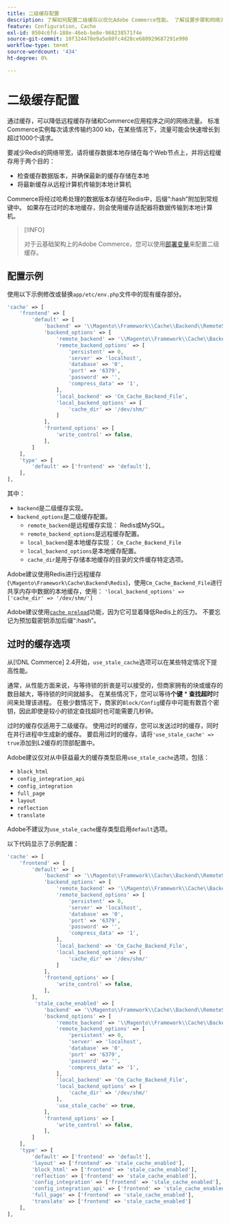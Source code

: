 ```yaml
---
title: 二级缓存配置
description: 了解如何配置二级缓存以优化Adobe Commerce性能。 了解设置步骤和网络流量减少技术。
feature: Configuration, Cache
exl-id: 0504c6fd-188e-46eb-be8e-968238571f4e
source-git-commit: 10f324478e9a5e80fc4d28ce680929687291e990
workflow-type: tm+mt
source-wordcount: '434'
ht-degree: 0%

---
```


# 二级缓存配置

通过缓存，可以降低远程缓存存储和Commerce应用程序之间的网络流量。 标准Commerce实例每次请求传输约300 kb，在某些情况下，流量可能会快速增长到超过1000个请求。

要减少Redis的网络带宽，请将缓存数据本地存储在每个Web节点上，并将远程缓存用于两个目的：

- 检查缓存数据版本，并确保最新的缓存存储在本地
- 将最新缓存从远程计算机传输到本地计算机

Commerce将经过哈希处理的数据版本存储在Redis中，后缀“:hash”附加到常规键中。 如果存在过时的本地缓存，则会使用缓存适配器将数据传输到本地计算机。

>[!INFO]
>
>对于云基础架构上的Adobe Commerce，您可以使用[部署变量](https://experienceleague.adobe.com/docs/commerce-cloud-service/user-guide/configure/env/stage/variables-deploy.html?lang=zh-Hans#redis_backend)来配置二级缓存。

## 配置示例

使用以下示例修改或替换`app/etc/env.php`文件中的现有缓存部分。

```php
'cache' => [
    'frontend' => [
        'default' => [
            'backend' => '\\Magento\\Framework\\Cache\\Backend\\RemoteSynchronizedCache',
            'backend_options' => [
                'remote_backend' => '\\Magento\\Framework\\Cache\\Backend\\Redis',
                'remote_backend_options' => [
                    'persistent' => 0,
                    'server' => 'localhost',
                    'database' => '0',
                    'port' => '6379',
                    'password' => '',
                    'compress_data' => '1',
                ],
                'local_backend' => 'Cm_Cache_Backend_File',
                'local_backend_options' => [
                    'cache_dir' => '/dev/shm/'
                ]
            ],
            'frontend_options' => [
                'write_control' => false,
            ],
        ]
    ],
    'type' => [
        'default' => ['frontend' => 'default'],
    ],
],
```

其中：

- `backend`是二级缓存实现。
- `backend_options`是二级缓存配置。
   - `remote_backend`是远程缓存实现： Redis或MySQL。
   - `remote_backend_options`是远程缓存配置。
   - `local_backend`是本地缓存实现： `Cm_Cache_Backend_File`
   - `local_backend_options`是本地缓存配置。
   - `cache_dir`是用于存储本地缓存的目录的文件缓存特定选项。

Adobe建议使用Redis进行远程缓存(`\Magento\Framework\Cache\Backend\Redis`)，使用`Cm_Cache_Backend_File`进行共享内存中数据的本地缓存，使用： `'local_backend_options' => ['cache_dir' => '/dev/shm/']`

Adobe建议使用[`cache preload`](redis-pg-cache.md#redis-preload-feature)功能，因为它可显着降低Redis上的压力。 不要忘记为预加载密钥添加后缀“:hash”。

## 过时的缓存选项

从[!DNL Commerce] 2.4开始，`use_stale_cache`选项可以在某些特定情况下提高性能。

通常，从性能方面来说，与等待锁的折衷是可以接受的，但商家拥有的块或缓存的数目越大，等待锁的时间就越多。 在某些情况下，您可以等待&#x200B;**个键** \* **查找超时**&#x200B;时间来处理该进程。 在极少数情况下，商家的`Block/Config`缓存中可能有数百个密钥，因此即使是较小的锁定查找超时也可能需要几秒钟。

过时的缓存仅适用于二级缓存。 使用过时的缓存，您可以发送过时的缓存，同时在并行进程中生成新的缓存。 要启用过时的缓存，请将`'use_stale_cache' => true`添加到L2缓存的顶部配置中。

Adobe建议仅对从中获益最大的缓存类型启用`use_stale_cache`选项，包括：

- `block_html`
- `config_integration_api`
- `config_integration`
- `full_page`
- `layout`
- `reflection`
- `translate`

Adobe不建议为`use_stale_cache`缓存类型启用`default`选项。

以下代码显示了示例配置：

```php
'cache' => [
    'frontend' => [
        'default' => [
            'backend' => '\\Magento\\Framework\\Cache\\Backend\\RemoteSynchronizedCache',
            'backend_options' => [
                'remote_backend' => '\\Magento\\Framework\\Cache\\Backend\\Redis',
                'remote_backend_options' => [
                    'persistent' => 0,
                    'server' => 'localhost',
                    'database' => '0',
                    'port' => '6379',
                    'password' => '',
                    'compress_data' => '1',
                ],
                'local_backend' => 'Cm_Cache_Backend_File',
                'local_backend_options' => [
                    'cache_dir' => '/dev/shm/'
                ]
            ],
            'frontend_options' => [
                'write_control' => false,
            ],
        ],
         'stale_cache_enabled' => [
            'backend' => '\\Magento\\Framework\\Cache\\Backend\\RemoteSynchronizedCache',
            'backend_options' => [
                'remote_backend' => '\\Magento\\Framework\\Cache\\Backend\\Redis',
                'remote_backend_options' => [
                    'persistent' => 0,
                    'server' => 'localhost',
                    'database' => '0',
                    'port' => '6379',
                    'password' => '',
                    'compress_data' => '1',
                ],
                'local_backend' => 'Cm_Cache_Backend_File',
                'local_backend_options' => [
                    'cache_dir' => '/dev/shm/'
                ],
                'use_stale_cache' => true,
            ],
            'frontend_options' => [
                'write_control' => false,
            ],
        ]
    ],
    'type' => [
        'default' => ['frontend' => 'default'],
        'layout' => ['frontend' => 'stale_cache_enabled'],
        'block_html' => ['frontend' => 'stale_cache_enabled'],
        'reflection' => ['frontend' => 'stale_cache_enabled'],
        'config_integration' => ['frontend' => 'stale_cache_enabled'],
        'config_integration_api' => ['frontend' => 'stale_cache_enabled'],
        'full_page' => ['frontend' => 'stale_cache_enabled'],
        'translate' => ['frontend' => 'stale_cache_enabled']
    ],
],
```
